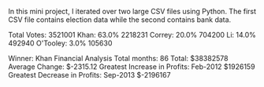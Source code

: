 In this mini project, I iterated over two large CSV files using Python. The first CSV file contains election data while the second contains bank data.

Total Votes: 3521001
Khan: 63.0% 2218231
Correy: 20.0% 704200
Li: 14.0% 492940
O'Tooley: 3.0% 105630

Winner: Khan
Financial Analysis
Total months: 86
Total: $38382578
Average Change: $-2315.12
Greatest Increase in Profits: Feb-2012 $1926159
Greatest Decrease in Profits: Sep-2013 $-2196167
